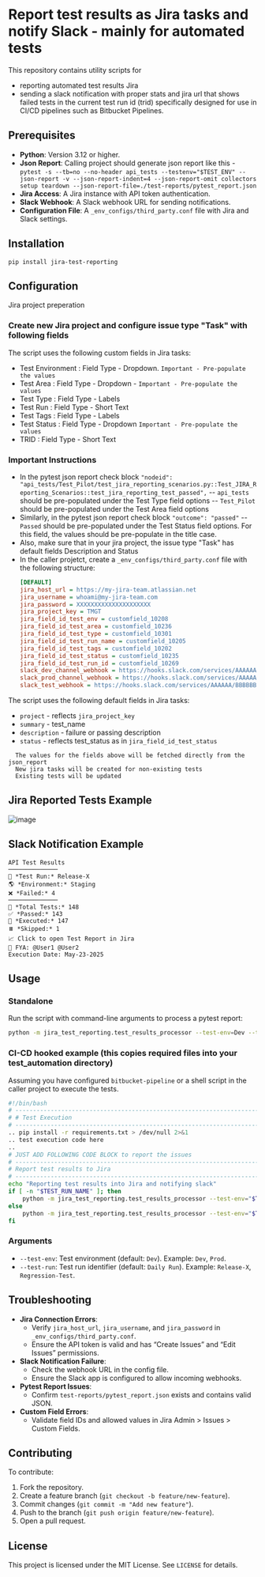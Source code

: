 # Report test results as Jira tasks and notify Slack - mainly for automated tests
This repository contains utility scripts for
- reporting automated test results Jira
- sending a slack notification with proper stats and jira url that shows failed tests in the current test run id (trid)
specifically designed for use in CI/CD pipelines such as Bitbucket Pipelines.

## Prerequisites
- **Python**: Version 3.12 or higher.
- **Json Report**: Calling project should generate json report like this - ```pytest -s --tb=no --no-header api_tests --testenv="$TEST_ENV" --json-report -v --json-report-indent=4 --json-report-omit collectors setup teardown --json-report-file=./test-reports/pytest_report.json```
- **Jira Access**: A Jira instance with API token authentication.
- **Slack Webhook**: A Slack webhook URL for sending notifications.
- **Configuration File**: A `_env_configs/third_party.conf` file with Jira and Slack settings.

## Installation
```pip install jira-test-reporting```

## Configuration
Jira project preperation
### Create new Jira project and configure issue type "Task" with following fields
The script uses the following custom fields in Jira tasks:
- Test Environment : Field Type - Dropdown. ```Important - Pre-populate the values```
- Test Area : Field Type - Dropdown - ```Important - Pre-populate the values```
- Test Type : Field Type - Labels
- Test Run : Field Type - Short Text
- Test Tags : Field Type - Labels
- Test Status : Field Type - Dropdown ```Important - Pre-populate the values```
- TRID : Field Type - Short Text
### Important Instructions
- In the pytest json report check block ```"nodeid": "api_tests/Test_Pilot/test_jira_reporting_scenarios.py::Test_JIRA_Reporting_Scenarios::test_jira_reporting_test_passed",```
-- ```api_tests``` should be pre-populated under the Test Type field options
-- ```Test_Pilot``` should be pre-populated under the Test Area field options
- Similarly, in the pytest json report check block ```"outcome": "passed"```
-- ```Passed``` should be pre-populated under the Test Status field options. For this field, the values should be pre-populate in the title case.
- Also, make sure that in your jira project, the issue type "Task" has default fields Description and Status
- In the caller projetct, create a `_env_configs/third_party.conf` file with the following structure:
    ```ini
    [DEFAULT]
    jira_host_url = https://my-jira-team.atlassian.net
    jira_username = whoami@my-jira-team.com
    jira_password = XXXXXXXXXXXXXXXXXXXXX
    jira_project_key = TMGT
    jira_field_id_test_env = customfield_10208
    jira_field_id_test_area = customfield_10236
    jira_field_id_test_type = customfield_10301
    jira_field_id_test_run_name = customfield_10205
    jira_field_id_test_tags = customfield_10202
    jira_field_id_test_status = customfield_10235
    jira_field_id_test_run_id = customfield_10269
    slack_dev_channel_webhook = https://hooks.slack.com/services/AAAAAA/BBBBBBB/CCCCCCCCC
    slack_prod_channel_webhook = https://hooks.slack.com/services/AAAAAA/BBBBBBB/CCCCCCCCC
    slack_test_webhook = https://hooks.slack.com/services/AAAAAA/BBBBBBB/CCCCCCCCC
    ```

The script uses the following default fields in Jira tasks:
- `project` - reflects ```jira_project_key```
- `summary` - test_name
- `description` - failure or passing description
- `status` - reflects test_status as in ```jira_field_id_test_status```

```
  The values for the fields above will be fetched directly from the json_report
  New jira tasks will be created for non-existing tests
  Existing tests will be updated
```


## Jira Reported Tests Example
![image](https://github.com/user-attachments/assets/525b2aa7-99a8-4be9-8377-dbd260009230)


## Slack Notification Example
```
API Test Results
──────────────
🚀 *Test Run:* Release-X
🌎 *Environment:* Staging
❌ *Failed:* 4
──────────────
🧪 *Total Tests:* 148
✅ *Passed:* 143
🔄 *Executed:* 147
⏸️ *Skipped:* 1
📈 Click to open Test Report in Jira
📡 FYA: @User1 @User2
Execution Date: May-23-2025
```

## Usage
### Standalone
Run the script with command-line arguments to process a pytest report:
```bash
python -m jira_test_reporting.test_results_processor --test-env=Dev --test-run=Release-X
```
### CI-CD hooked example (this copies required files into your test_automation directory)
Assuming you have configured ```bitbucket-pipeline``` or a shell script in the caller project to execute the tests.
```bash
#!/bin/bash
# -----------------------------------------------------------------------------------------
# # Test Execution
# -----------------------------------------------------------------------------------------
.. pip install -r requirements.txt > /dev/null 2>&1
.. test execution code here
..
# JUST ADD FOLLOWING CODE BLOCK to report the issues
# -----------------------------------------------------------------------------------------
# Report test results to Jira
# -----------------------------------------------------------------------------------------
echo "Reporting test results into Jira and notifying slack"
if [ -n "$TEST_RUN_NAME" ]; then
    python -m jira_test_reporting.test_results_processor --test-env="$TEST_ENV" --test-run="$TEST_RUN_NAME"
else
    python -m jira_test_reporting.test_results_processor --test-env="$TEST_ENV"
fi
```


### Arguments

- `--test-env`: Test environment (default: `Dev`). Example: `Dev`, `Prod`.
- `--test-run`: Test run identifier (default: `Daily Run`). Example: `Release-X`, `Regression-Test`.

## Troubleshooting

- **Jira Connection Errors**:
  - Verify `jira_host_url`, `jira_username`, and `jira_password` in `_env_configs/third_party.conf`.
  - Ensure the API token is valid and has “Create Issues” and “Edit Issues” permissions.
- **Slack Notification Failure**:
  - Check the webhook URL in the config file.
  - Ensure the Slack app is configured to allow incoming webhooks.
- **Pytest Report Issues**:
  - Confirm `test-reports/pytest_report.json` exists and contains valid JSON.
- **Custom Field Errors**:
  - Validate field IDs and allowed values in Jira Admin > Issues > Custom Fields.

## Contributing

To contribute:

1. Fork the repository.
2. Create a feature branch (`git checkout -b feature/new-feature`).
3. Commit changes (`git commit -m "Add new feature"`).
4. Push to the branch (`git push origin feature/new-feature`).
5. Open a pull request.

## License

This project is licensed under the MIT License. See `LICENSE` for details.
